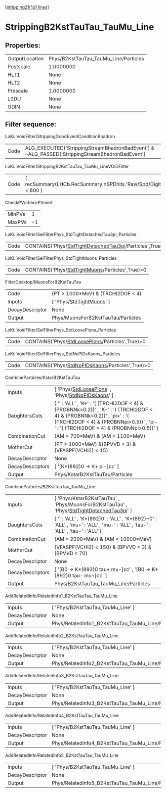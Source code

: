 [[stripping21r1p1 lines]](./stripping21r1p1-index)

# StrippingB2KstTauTau_TauMu_Line

## Properties:

|                |                                       |
|----------------|---------------------------------------|
| OutputLocation | Phys/B2KstTauTau_TauMu_Line/Particles |
| Postscale      | 1.0000000                             |
| HLT1           | None                                  |
| HLT2           | None                                  |
| Prescale       | 1.0000000                             |
| L0DU           | None                                  |
| ODIN           | None                                  |

## Filter sequence:

LoKi::VoidFilter/StrippingGoodEventConditionBhadron

|      |                                                                                                |
|------|------------------------------------------------------------------------------------------------|
| Code | ALG_EXECUTED('StrippingStreamBhadronBadEvent') & ~ALG_PASSED('StrippingStreamBhadronBadEvent') |

LoKi::VoidFilter/StrippingB2KstTauTau_TauMu_LineVOIDFilter

|      |                                                                  |
|------|------------------------------------------------------------------|
| Code | ( recSummary(LHCb.RecSummary.nSPDhits,'Raw/Spd/Digits') \< 600 ) |

CheckPV/checkPVmin1

|        |     |
|--------|-----|
| MinPVs | 1   |
| MaxPVs | -1  |

LoKi::VoidFilter/SelFilterPhys_StdTightDetachedTau3pi_Particles

|      |                                                                                                                       |
|------|-----------------------------------------------------------------------------------------------------------------------|
| Code | CONTAINS('Phys/[StdTightDetachedTau3pi](./stripping21r1p1-commonparticles-stdtightdetachedtau3pi)/Particles',True)\>0 |

LoKi::VoidFilter/SelFilterPhys_StdTightMuons_Particles

|      |                                                                                                     |
|------|-----------------------------------------------------------------------------------------------------|
| Code | CONTAINS('Phys/[StdTightMuons](./stripping21r1p1-commonparticles-stdtightmuons)/Particles',True)\>0 |

FilterDesktop/MuonsForB2KstTauTau

|                 |                                                                               |
|-----------------|-------------------------------------------------------------------------------|
| Code            | (PT \> 1000\*MeV) & (TRCHI2DOF \< 4)                                          |
| Inputs          | [ 'Phys/[StdTightMuons](./stripping21r1p1-commonparticles-stdtightmuons)' ] |
| DecayDescriptor | None                                                                          |
| Output          | Phys/MuonsForB2KstTauTau/Particles                                            |

LoKi::VoidFilter/SelFilterPhys_StdLoosePions_Particles

|      |                                                                                                     |
|------|-----------------------------------------------------------------------------------------------------|
| Code | CONTAINS('Phys/[StdLoosePions](./stripping21r1p1-commonparticles-stdloosepions)/Particles',True)\>0 |

LoKi::VoidFilter/SelFilterPhys_StdNoPIDsKaons_Particles

|      |                                                                                                       |
|------|-------------------------------------------------------------------------------------------------------|
| Code | CONTAINS('Phys/[StdNoPIDsKaons](./stripping21r1p1-commonparticles-stdnopidskaons)/Particles',True)\>0 |

CombineParticles/KstarB2KstTauTau

|                  |                                                                                                                                                                                                                    |
|------------------|--------------------------------------------------------------------------------------------------------------------------------------------------------------------------------------------------------------------|
| Inputs           | [ 'Phys/[StdLoosePions](./stripping21r1p1-commonparticles-stdloosepions)' , 'Phys/[StdNoPIDsKaons](./stripping21r1p1-commonparticles-stdnopidskaons)' ]                                                          |
| DaughtersCuts    | { '' : 'ALL' , 'K+' : '( (TRCHI2DOF \< 4) & (PROBNNk\>0.2))' , 'K-' : '( (TRCHI2DOF \< 4) & (PROBNNk\>0.2))' , 'pi+' : '( (TRCHI2DOF \< 4) & (PROBNNpi\>0.5))' , 'pi-' : '( (TRCHI2DOF \< 4) & (PROBNNpi\>0.5))' } |
| CombinationCut   | (AM \> 700\*MeV) & (AM \< 1100\*MeV)                                                                                                                                                                               |
| MotherCut        | (PT \> 1000\*MeV) &(BPVVD \> 3) & (VFASPF(VCHI2) \< 15)                                                                                                                                                            |
| DecayDescriptor  | None                                                                                                                                                                                                               |
| DecayDescriptors | [ '[K\*(892)0 -\> K+ pi-]cc' ]                                                                                                                                                                                 |
| Output           | Phys/KstarB2KstTauTau/Particles                                                                                                                                                                                    |

CombineParticles/B2KstTauTau_TauMu_Line

|                  |                                                                                                                                                        |
|------------------|--------------------------------------------------------------------------------------------------------------------------------------------------------|
| Inputs           | [ 'Phys/KstarB2KstTauTau' , 'Phys/MuonsForB2KstTauTau' , 'Phys/[StdTightDetachedTau3pi](./stripping21r1p1-commonparticles-stdtightdetachedtau3pi)' ] |
| DaughtersCuts    | { '' : 'ALL' , 'K\*(892)0' : 'ALL' , 'K\*(892)~0' : 'ALL' , 'mu+' : 'ALL' , 'mu-' : 'ALL' , 'tau+' : 'ALL' , 'tau-' : 'ALL' }                          |
| CombinationCut   | (AM \> 2000\*MeV) & (AM \< 10000\*MeV)                                                                                                                 |
| MotherCut        | (VFASPF(VCHI2) \< 150) & (BPVVD \> 3) & (BPVVD \< 70)                                                                                                  |
| DecayDescriptor  | None                                                                                                                                                   |
| DecayDescriptors | [ '[B0 -\> K\*(892)0 tau+ mu-]cc' , '[B0 -\> K\*(892)0 tau- mu+]cc' ]                                                                            |
| Output           | Phys/B2KstTauTau_TauMu_Line/Particles                                                                                                                  |

AddRelatedInfo/RelatedInfo1_B2KstTauTau_TauMu_Line

|                 |                                                    |
|-----------------|----------------------------------------------------|
| Inputs          | [ 'Phys/B2KstTauTau_TauMu_Line' ]                |
| DecayDescriptor | None                                               |
| Output          | Phys/RelatedInfo1_B2KstTauTau_TauMu_Line/Particles |

AddRelatedInfo/RelatedInfo2_B2KstTauTau_TauMu_Line

|                 |                                                    |
|-----------------|----------------------------------------------------|
| Inputs          | [ 'Phys/B2KstTauTau_TauMu_Line' ]                |
| DecayDescriptor | None                                               |
| Output          | Phys/RelatedInfo2_B2KstTauTau_TauMu_Line/Particles |

AddRelatedInfo/RelatedInfo3_B2KstTauTau_TauMu_Line

|                 |                                                    |
|-----------------|----------------------------------------------------|
| Inputs          | [ 'Phys/B2KstTauTau_TauMu_Line' ]                |
| DecayDescriptor | None                                               |
| Output          | Phys/RelatedInfo3_B2KstTauTau_TauMu_Line/Particles |

AddRelatedInfo/RelatedInfo4_B2KstTauTau_TauMu_Line

|                 |                                                    |
|-----------------|----------------------------------------------------|
| Inputs          | [ 'Phys/B2KstTauTau_TauMu_Line' ]                |
| DecayDescriptor | None                                               |
| Output          | Phys/RelatedInfo4_B2KstTauTau_TauMu_Line/Particles |

AddRelatedInfo/RelatedInfo5_B2KstTauTau_TauMu_Line

|                 |                                                    |
|-----------------|----------------------------------------------------|
| Inputs          | [ 'Phys/B2KstTauTau_TauMu_Line' ]                |
| DecayDescriptor | None                                               |
| Output          | Phys/RelatedInfo5_B2KstTauTau_TauMu_Line/Particles |
